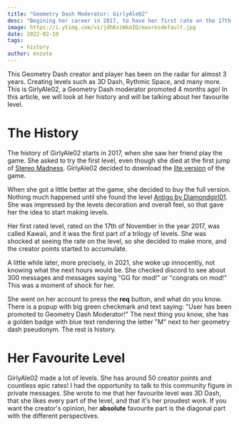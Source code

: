```yaml
---
title: "Geometry Dash Moderator: GirlyAle02"
desc: "Begining her career in 2017, to have her first rate on the 17th of November in the year 2017. It's GirlyAle02!"
image: https://i.ytimg.com/vi/jdhKxiWkoIQ/maxresdefault.jpg
date: 2022-02-10
tags:
    - history
author: enzote
---
```


This Geometry Dash creator and player has been on the radar for almost 3 years. Creating levels such as 3D Dash, Rythmic Space, and many more. This is GirlyAle02, a Geometry Dash moderator promoted 4 months ago! In this article, we will look at her history and will be talking about her favourite level.

# The History

The history of GirlyAle02 starts in 2017, when she saw her friend play the game. She asked to try the first level, even though she died at the first jump of [Stereo Madness](https://www.youtube.com/watch?v=HW41UNolUec). GirlyAle02 decided to download the [lite version](https://apps.apple.com/us/app/geometry-dash-lite/id698255242) of the game.

When she got a little better at the game, she decided to buy the full version. Nothing much happened until she found the level [Antigo by Diamondgirl01](https://gdbrowser.com/35795923). She was impressed by the levels decoration and overall feel, so that gave her the idea to start making levels.

Her first rated level, rated on the 17th of November in the year 2017, was called Kawaii, and it was the first part of a trilogy of levels. She was shocked at seeing the rate on the level, so she decided to make more, and the creator points started to accumulate.

A little while later, more precisely, in 2021, she woke up innocently, not knowing what the next hours would be. She checked discord to see about 300 messages and messages saying "GG for mod!" or "congrats on mod!" This was a moment of shock for her.

She went on her account to press the **req** button, and what do you know. There is a popup with big green checkmark and text saying: "User has been promoted to Geometry Dash Moderator!" The next thing you know, she has a golden badge with blue text rendering the letter "M" next to her geometry dash pseudonym. The rest is history.

# Her Favourite Level

GirlyAle02 made a lot of levels. She has around 50 creator points and countless epic rates! I had the opportunity to talk to this community figure in private messages. She wrote to me that her favourite level was 3D Dash, that she likes every part of the level, and that it's her proudest work. If you want the creator's opinion, her **absolute** favourite part is the diagonal part with the different perspectives.